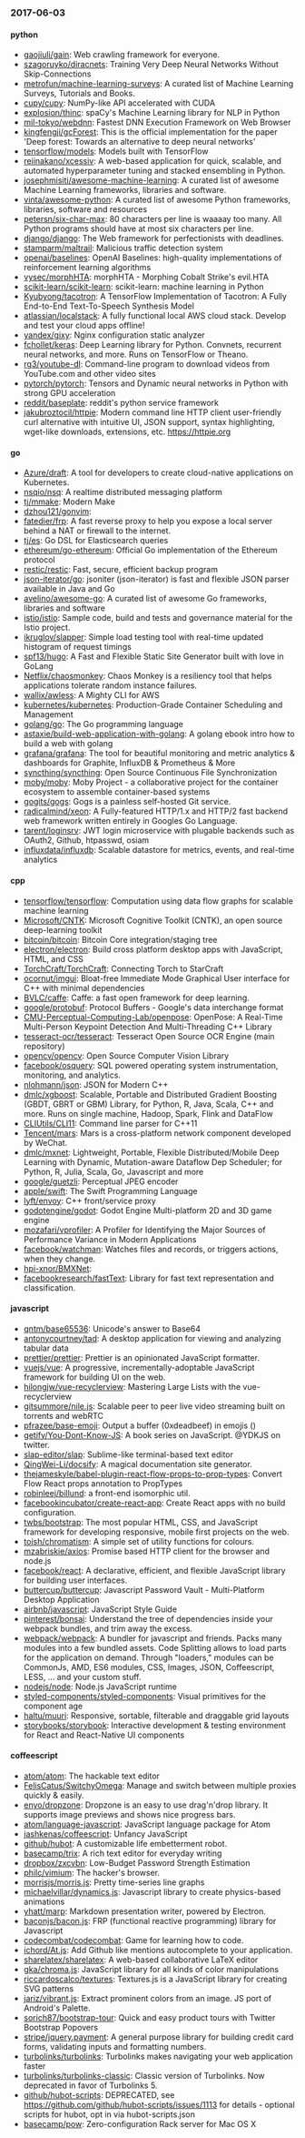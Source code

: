 ### 2017-06-03

#### python
* [gaojiuli/gain](https://github.com/gaojiuli/gain): Web crawling framework for everyone.
* [szagoruyko/diracnets](https://github.com/szagoruyko/diracnets): Training Very Deep Neural Networks Without Skip-Connections
* [metrofun/machine-learning-surveys](https://github.com/metrofun/machine-learning-surveys): A curated list of Machine Learning Surveys, Tutorials and Books.
* [cupy/cupy](https://github.com/cupy/cupy): NumPy-like API accelerated with CUDA
* [explosion/thinc](https://github.com/explosion/thinc):  spaCy's Machine Learning library for NLP in Python
* [mil-tokyo/webdnn](https://github.com/mil-tokyo/webdnn): Fastest DNN Execution Framework on Web Browser
* [kingfengji/gcForest](https://github.com/kingfengji/gcForest): This is the official implementation for the paper 'Deep forest: Towards an alternative to deep neural networks'
* [tensorflow/models](https://github.com/tensorflow/models): Models built with TensorFlow
* [reiinakano/xcessiv](https://github.com/reiinakano/xcessiv): A web-based application for quick, scalable, and automated hyperparameter tuning and stacked ensembling in Python.
* [josephmisiti/awesome-machine-learning](https://github.com/josephmisiti/awesome-machine-learning): A curated list of awesome Machine Learning frameworks, libraries and software.
* [vinta/awesome-python](https://github.com/vinta/awesome-python): A curated list of awesome Python frameworks, libraries, software and resources
* [petersn/six-char-max](https://github.com/petersn/six-char-max): 80 characters per line is waaaay too many. All Python programs should have at most six characters per line.
* [django/django](https://github.com/django/django): The Web framework for perfectionists with deadlines.
* [stamparm/maltrail](https://github.com/stamparm/maltrail): Malicious traffic detection system
* [openai/baselines](https://github.com/openai/baselines): OpenAI Baselines: high-quality implementations of reinforcement learning algorithms
* [vysec/morphHTA](https://github.com/vysec/morphHTA): morphHTA - Morphing Cobalt Strike's evil.HTA
* [scikit-learn/scikit-learn](https://github.com/scikit-learn/scikit-learn): scikit-learn: machine learning in Python
* [Kyubyong/tacotron](https://github.com/Kyubyong/tacotron): A TensorFlow Implementation of Tacotron: A Fully End-to-End Text-To-Speech Synthesis Model
* [atlassian/localstack](https://github.com/atlassian/localstack): A fully functional local AWS cloud stack. Develop and test your cloud apps offline!
* [yandex/gixy](https://github.com/yandex/gixy): Nginx configuration static analyzer
* [fchollet/keras](https://github.com/fchollet/keras): Deep Learning library for Python. Convnets, recurrent neural networks, and more. Runs on TensorFlow or Theano.
* [rg3/youtube-dl](https://github.com/rg3/youtube-dl): Command-line program to download videos from YouTube.com and other video sites
* [pytorch/pytorch](https://github.com/pytorch/pytorch): Tensors and Dynamic neural networks in Python with strong GPU acceleration
* [reddit/baseplate](https://github.com/reddit/baseplate): reddit's python service framework
* [jakubroztocil/httpie](https://github.com/jakubroztocil/httpie): Modern command line HTTP client  user-friendly curl alternative with intuitive UI, JSON support, syntax highlighting, wget-like downloads, extensions, etc. https://httpie.org

#### go
* [Azure/draft](https://github.com/Azure/draft): A tool for developers to create cloud-native applications on Kubernetes.
* [nsqio/nsq](https://github.com/nsqio/nsq): A realtime distributed messaging platform
* [tj/mmake](https://github.com/tj/mmake): Modern Make
* [dzhou121/gonvim](https://github.com/dzhou121/gonvim): 
* [fatedier/frp](https://github.com/fatedier/frp): A fast reverse proxy to help you expose a local server behind a NAT or firewall to the internet.
* [tj/es](https://github.com/tj/es): Go DSL for Elasticsearch queries
* [ethereum/go-ethereum](https://github.com/ethereum/go-ethereum): Official Go implementation of the Ethereum protocol
* [restic/restic](https://github.com/restic/restic): Fast, secure, efficient backup program
* [json-iterator/go](https://github.com/json-iterator/go): jsoniter (json-iterator) is fast and flexible JSON parser available in Java and Go
* [avelino/awesome-go](https://github.com/avelino/awesome-go): A curated list of awesome Go frameworks, libraries and software
* [istio/istio](https://github.com/istio/istio): Sample code, build and tests and governance material for the Istio project.
* [ikruglov/slapper](https://github.com/ikruglov/slapper): Simple load testing tool with real-time updated histogram of request timings
* [spf13/hugo](https://github.com/spf13/hugo): A Fast and Flexible Static Site Generator built with love in GoLang
* [Netflix/chaosmonkey](https://github.com/Netflix/chaosmonkey): Chaos Monkey is a resiliency tool that helps applications tolerate random instance failures.
* [wallix/awless](https://github.com/wallix/awless): A Mighty CLI for AWS
* [kubernetes/kubernetes](https://github.com/kubernetes/kubernetes): Production-Grade Container Scheduling and Management
* [golang/go](https://github.com/golang/go): The Go programming language
* [astaxie/build-web-application-with-golang](https://github.com/astaxie/build-web-application-with-golang): A golang ebook intro how to build a web with golang
* [grafana/grafana](https://github.com/grafana/grafana): The tool for beautiful monitoring and metric analytics & dashboards for Graphite, InfluxDB & Prometheus & More
* [syncthing/syncthing](https://github.com/syncthing/syncthing): Open Source Continuous File Synchronization
* [moby/moby](https://github.com/moby/moby): Moby Project - a collaborative project for the container ecosystem to assemble container-based systems
* [gogits/gogs](https://github.com/gogits/gogs): Gogs is a painless self-hosted Git service.
* [radicalmind/xeon](https://github.com/radicalmind/xeon): A Fully-featured HTTP/1.x and HTTP/2 fast backend web framework written entirely in Googles Go Language.
* [tarent/loginsrv](https://github.com/tarent/loginsrv): JWT login microservice with plugable backends such as OAuth2, Github, htpasswd, osiam
* [influxdata/influxdb](https://github.com/influxdata/influxdb): Scalable datastore for metrics, events, and real-time analytics

#### cpp
* [tensorflow/tensorflow](https://github.com/tensorflow/tensorflow): Computation using data flow graphs for scalable machine learning
* [Microsoft/CNTK](https://github.com/Microsoft/CNTK): Microsoft Cognitive Toolkit (CNTK), an open source deep-learning toolkit
* [bitcoin/bitcoin](https://github.com/bitcoin/bitcoin): Bitcoin Core integration/staging tree
* [electron/electron](https://github.com/electron/electron): Build cross platform desktop apps with JavaScript, HTML, and CSS
* [TorchCraft/TorchCraft](https://github.com/TorchCraft/TorchCraft): Connecting Torch to StarCraft
* [ocornut/imgui](https://github.com/ocornut/imgui): Bloat-free Immediate Mode Graphical User interface for C++ with minimal dependencies
* [BVLC/caffe](https://github.com/BVLC/caffe): Caffe: a fast open framework for deep learning.
* [google/protobuf](https://github.com/google/protobuf): Protocol Buffers - Google's data interchange format
* [CMU-Perceptual-Computing-Lab/openpose](https://github.com/CMU-Perceptual-Computing-Lab/openpose): OpenPose: A Real-Time Multi-Person Keypoint Detection And Multi-Threading C++ Library
* [tesseract-ocr/tesseract](https://github.com/tesseract-ocr/tesseract): Tesseract Open Source OCR Engine (main repository)
* [opencv/opencv](https://github.com/opencv/opencv): Open Source Computer Vision Library
* [facebook/osquery](https://github.com/facebook/osquery): SQL powered operating system instrumentation, monitoring, and analytics.
* [nlohmann/json](https://github.com/nlohmann/json): JSON for Modern C++
* [dmlc/xgboost](https://github.com/dmlc/xgboost): Scalable, Portable and Distributed Gradient Boosting (GBDT, GBRT or GBM) Library, for Python, R, Java, Scala, C++ and more. Runs on single machine, Hadoop, Spark, Flink and DataFlow
* [CLIUtils/CLI11](https://github.com/CLIUtils/CLI11): Command line parser for C++11
* [Tencent/mars](https://github.com/Tencent/mars): Mars is a cross-platform network component developed by WeChat.
* [dmlc/mxnet](https://github.com/dmlc/mxnet): Lightweight, Portable, Flexible Distributed/Mobile Deep Learning with Dynamic, Mutation-aware Dataflow Dep Scheduler; for Python, R, Julia, Scala, Go, Javascript and more
* [google/guetzli](https://github.com/google/guetzli): Perceptual JPEG encoder
* [apple/swift](https://github.com/apple/swift): The Swift Programming Language
* [lyft/envoy](https://github.com/lyft/envoy): C++ front/service proxy
* [godotengine/godot](https://github.com/godotengine/godot): Godot Engine  Multi-platform 2D and 3D game engine
* [mozafari/vprofiler](https://github.com/mozafari/vprofiler): A Profiler for Identifying the Major Sources of Performance Variance in Modern Applications
* [facebook/watchman](https://github.com/facebook/watchman): Watches files and records, or triggers actions, when they change.
* [hpi-xnor/BMXNet](https://github.com/hpi-xnor/BMXNet): 
* [facebookresearch/fastText](https://github.com/facebookresearch/fastText): Library for fast text representation and classification.

#### javascript
* [qntm/base65536](https://github.com/qntm/base65536): Unicode's answer to Base64
* [antonycourtney/tad](https://github.com/antonycourtney/tad): A desktop application for viewing and analyzing tabular data
* [prettier/prettier](https://github.com/prettier/prettier): Prettier is an opinionated JavaScript formatter.
* [vuejs/vue](https://github.com/vuejs/vue): A progressive, incrementally-adoptable JavaScript framework for building UI on the web.
* [hilongjw/vue-recyclerview](https://github.com/hilongjw/vue-recyclerview): Mastering Large Lists with the vue-recyclerview
* [gitsummore/nile.js](https://github.com/gitsummore/nile.js): Scalable peer to peer live video streaming built on torrents and webRTC
* [pfrazee/base-emoji](https://github.com/pfrazee/base-emoji): Output a buffer (0xdeadbeef) in emojis ()
* [getify/You-Dont-Know-JS](https://github.com/getify/You-Dont-Know-JS): A book series on JavaScript. @YDKJS on twitter.
* [slap-editor/slap](https://github.com/slap-editor/slap): Sublime-like terminal-based text editor
* [QingWei-Li/docsify](https://github.com/QingWei-Li/docsify):  A magical documentation site generator.
* [thejameskyle/babel-plugin-react-flow-props-to-prop-types](https://github.com/thejameskyle/babel-plugin-react-flow-props-to-prop-types): Convert Flow React props annotation to PropTypes
* [robinleej/billund](https://github.com/robinleej/billund): a front-end isomorphic util.
* [facebookincubator/create-react-app](https://github.com/facebookincubator/create-react-app): Create React apps with no build configuration.
* [twbs/bootstrap](https://github.com/twbs/bootstrap): The most popular HTML, CSS, and JavaScript framework for developing responsive, mobile first projects on the web.
* [toish/chromatism](https://github.com/toish/chromatism):  A simple set of utility functions for colours.
* [mzabriskie/axios](https://github.com/mzabriskie/axios): Promise based HTTP client for the browser and node.js
* [facebook/react](https://github.com/facebook/react): A declarative, efficient, and flexible JavaScript library for building user interfaces.
* [buttercup/buttercup](https://github.com/buttercup/buttercup):  Javascript Password Vault - Multi-Platform Desktop Application
* [airbnb/javascript](https://github.com/airbnb/javascript): JavaScript Style Guide
* [pinterest/bonsai](https://github.com/pinterest/bonsai): Understand the tree of dependencies inside your webpack bundles, and trim away the excess.
* [webpack/webpack](https://github.com/webpack/webpack): A bundler for javascript and friends. Packs many modules into a few bundled assets. Code Splitting allows to load parts for the application on demand. Through "loaders," modules can be CommonJs, AMD, ES6 modules, CSS, Images, JSON, Coffeescript, LESS, ... and your custom stuff.
* [nodejs/node](https://github.com/nodejs/node): Node.js JavaScript runtime 
* [styled-components/styled-components](https://github.com/styled-components/styled-components): Visual primitives for the component age 
* [haltu/muuri](https://github.com/haltu/muuri): Responsive, sortable, filterable and draggable grid layouts
* [storybooks/storybook](https://github.com/storybooks/storybook):  Interactive development & testing environment for React and React-Native UI components

#### coffeescript
* [atom/atom](https://github.com/atom/atom): The hackable text editor
* [FelisCatus/SwitchyOmega](https://github.com/FelisCatus/SwitchyOmega): Manage and switch between multiple proxies quickly & easily.
* [enyo/dropzone](https://github.com/enyo/dropzone): Dropzone is an easy to use drag'n'drop library. It supports image previews and shows nice progress bars.
* [atom/language-javascript](https://github.com/atom/language-javascript): JavaScript language package for Atom
* [jashkenas/coffeescript](https://github.com/jashkenas/coffeescript): Unfancy JavaScript
* [github/hubot](https://github.com/github/hubot): A customizable life embetterment robot.
* [basecamp/trix](https://github.com/basecamp/trix): A rich text editor for everyday writing
* [dropbox/zxcvbn](https://github.com/dropbox/zxcvbn): Low-Budget Password Strength Estimation
* [philc/vimium](https://github.com/philc/vimium): The hacker's browser.
* [morrisjs/morris.js](https://github.com/morrisjs/morris.js): Pretty time-series line graphs
* [michaelvillar/dynamics.js](https://github.com/michaelvillar/dynamics.js): Javascript library to create physics-based animations
* [yhatt/marp](https://github.com/yhatt/marp): Markdown presentation writer, powered by Electron.
* [baconjs/bacon.js](https://github.com/baconjs/bacon.js): FRP (functional reactive programming) library for Javascript
* [codecombat/codecombat](https://github.com/codecombat/codecombat): Game for learning how to code.
* [ichord/At.js](https://github.com/ichord/At.js): Add Github like mentions autocomplete to your application.
* [sharelatex/sharelatex](https://github.com/sharelatex/sharelatex): A web-based collaborative LaTeX editor
* [gka/chroma.js](https://github.com/gka/chroma.js): JavaScript library for all kinds of color manipulations
* [riccardoscalco/textures](https://github.com/riccardoscalco/textures): Textures.js is a JavaScript library for creating SVG patterns
* [jariz/vibrant.js](https://github.com/jariz/vibrant.js): Extract prominent colors from an image. JS port of Android's Palette.
* [sorich87/bootstrap-tour](https://github.com/sorich87/bootstrap-tour): Quick and easy product tours with Twitter Bootstrap Popovers
* [stripe/jquery.payment](https://github.com/stripe/jquery.payment): A general purpose library for building credit card forms, validating inputs and formatting numbers.
* [turbolinks/turbolinks](https://github.com/turbolinks/turbolinks): Turbolinks makes navigating your web application faster
* [turbolinks/turbolinks-classic](https://github.com/turbolinks/turbolinks-classic): Classic version of Turbolinks. Now deprecated in favor of Turbolinks 5.
* [github/hubot-scripts](https://github.com/github/hubot-scripts): DEPRECATED, see https://github.com/github/hubot-scripts/issues/1113 for details - optional scripts for hubot, opt in via hubot-scripts.json
* [basecamp/pow](https://github.com/basecamp/pow): Zero-configuration Rack server for Mac OS X
